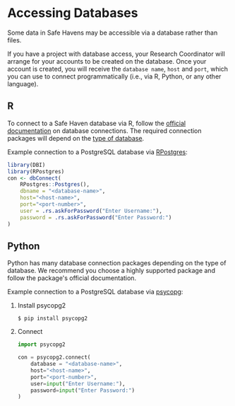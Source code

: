 # Accessing Databases

Some data in Safe Havens may be accessible via a database rather than files.

If you have a project with database access, your Research Coordinator will arrange for your accounts to be created on the database. Once your account is created, you will receive the `database name`, `host` and `port`, which you can use to connect programmatically (i.e., via R, Python, or any other language).

## R

To connect to a Safe Haven database via R, follow the [official documentation](https://solutions.posit.co/connections/db/getting-started/connect-to-database/) on database connections. The required connection packages will depend on the [type of database](https://solutions.posit.co/connections/db/databases/).

Example connection to a PostgreSQL database via [RPostgres](https://solutions.posit.co/connections/db/databases/postgresql/#using-the-rpostgres-package):

```r
library(DBI)
library(RPostgres)
con <- dbConnect(
    RPostgres::Postgres(),
    dbname = "<database-name>",
    host="<host-name>",
    port="<port-number>",
    user = .rs.askForPassword("Enter Username:"),
    password = .rs.askForPassword("Enter Password:")
)
```

## Python

Python has many database connection packages depending on the type of database. We recommend you choose a highly supported package and follow the package's official documentation.

Example connection to a PostgreSQL database via [psycopg](https://www.psycopg.org/docs/index.html):

1. Install psycopg2

    ```console
    $ pip install psycopg2
    ```

2. Connect

    ```python
    import psycopg2

    con = psycopg2.connect(
        database = "<database-name>",
        host="<host-name>",
        port="<port-number>",
        user=input("Enter Username:"),
        password=input("Enter Password:")
    )
    ```
